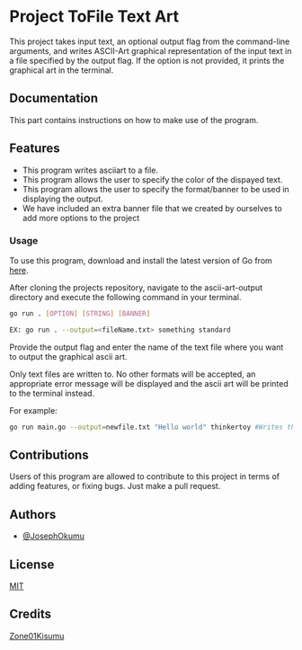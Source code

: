 
# Project ToFile Text Art

This project takes input text, an optional output flag from the command-line arguments, and writes ASCII-Art graphical representation of the input text in a file specified by the output flag. If the option is not provided, it prints the graphical art in the terminal.

## Documentation

This part contains instructions on how to make use of the program.

## Features

- This program writes asciiart to a file.
- This program allows the user to specify the color of the dispayed text.
- This program allows the user to specify the format/banner to be used in displaying the output.
- We have included an extra banner file that we created by ourselves to add more options to the project

### Usage

To use this program, download and install the latest version of Go from [here](https://go.dev/doc/install).

After cloning the projects repository, navigate to the ascii-art-output directory and execute the following command in your terminal.
```bash
go run . [OPTION] [STRING] [BANNER]

EX: go run . --output=<fileName.txt> something standard
```
Provide the output flag and enter the name of the text file where you want to output the graphical ascii art.

Only text files are written to. No other formats will be accepted, an appropriate error message will be displayed and the ascii art will be printed to the terminal instead.

For example:


```bash
go run main.go --output=newfile.txt "Hello world" thinkertoy #Writes the asciiart in Thinkertoy format to the specified text file.
```

## Contributions
Users of this program are allowed to contribute to this project in terms of adding features, or fixing bugs. Just make a pull request.

## Authors

- [@JosephOkumu](https://github.com/JosephOkumu)


## License

[MIT](https://choosealicense.com/licenses/mit/)


## Credits

[Zone01Kisumu](https://zone01kisumu.ke)